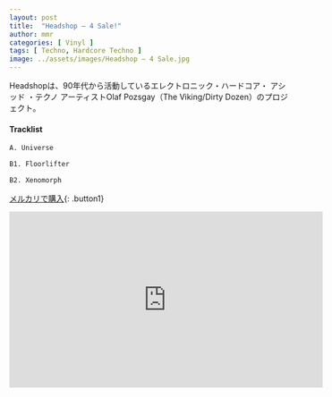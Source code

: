 ```yaml
---
layout: post
title:  "Headshop – 4 Sale!"
author: mmr
categories: [ Vinyl ]
tags: [ Techno, Hardcore Techno ]
image: ../assets/images/Headshop – 4 Sale.jpg
---
```


Headshopは、90年代から活動しているエレクトロニック・ハードコア・ アシッド ・テクノ アーティストOlaf Pozsgay（The Viking/Dirty Dozen）のプロジェクト。

#### Tracklist
```md
A. Universe

B1. Floorlifter

B2. Xenomorph
```

[メルカリで購入](https://jp.mercari.com/item/m61217798776?afid=6142608987){: .button1}

<iframe width="560" height="315" src="https://www.youtube.com/embed/eno1mgDxHVk?si=9_qXGeiQ9vdPowke" title="YouTube video player" frameborder="0" allow="accelerometer; autoplay; clipboard-write; encrypted-media; gyroscope; picture-in-picture; web-share" referrerpolicy="strict-origin-when-cross-origin" allowfullscreen></iframe>